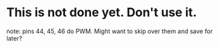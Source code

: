 # This is not done yet. Don't use it.

note: pins 44, 45, 46 do PWM. Might want to skip over them and save for later?